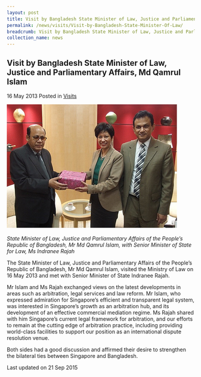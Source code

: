 ```yaml
---
layout: post
title: Visit by Bangladesh State Minister of Law, Justice and Parliamentary Affairs, Md Qamrul Islam
permalink: /news/visits/Visit-by-Bangladesh-State-Minister-Of-Law/
breadcrumb: Visit by Bangladesh State Minister of Law, Justice and Parliamentary Affairs, Md Qamrul Islam
collection_name: news
---
```


Visit by Bangladesh State Minister of Law, Justice and Parliamentary Affairs, Md Qamrul Islam
---

16 May 2013 Posted in [Visits](/news/visits/)

<div class="image"><img src="/images/Bangladesh_visit.jpg/"></div><br>
<i>State Minister of Law, Justice and Parliamentary Affairs of the People’s Republic of Bangladesh, Mr Md Qamrul Islam, with Senior Minister of State for Law, Ms Indranee Rajah</i>

The State Minister of Law, Justice and Parliamentary Affairs of the People’s Republic of Bangladesh, Mr Md Qamrul Islam, visited the Ministry of Law on 16 May 2013 and met with Senior Minister of State Indranee Rajah.

Mr Islam and Ms Rajah exchanged views on the latest developments in areas such as arbitration, legal services and law reform. Mr Islam, who expressed admiration for Singapore’s efficient and transparent legal system, was interested in Singapore’s growth as an arbitration hub, and its development of an effective commercial mediation regime. Ms Rajah shared with him Singapore’s current legal framework for arbitration, and our efforts to remain at the cutting edge of arbitration practice, including providing world-class facilities to support our position as an international dispute resolution venue.

Both sides had a good discussion and affirmed their desire to strengthen the bilateral ties between Singapore and Bangladesh.

<p class="right-side-updated">Last updated on 21 Sep 2015</p>
